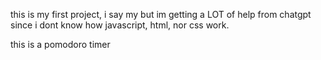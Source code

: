 this is my first project, i say my but im getting a LOT of help from chatgpt since i dont know how javascript, html, nor css work.

this is a pomodoro timer
